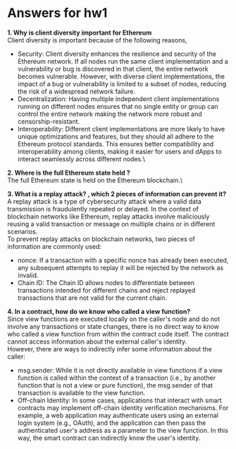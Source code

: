# Answers for hw1

**1. Why is client diversity important for Ethereum** \
Client diversity is important because of the following reasons,
- Security: Client diversity enhances the resilience and security of the Ethereum network. If all nodes run the same client implementation and a vulnerability or bug is discovered in that client, the entire network becomes vulnerable. However, with diverse client implementations, the impact of a bug or vulnerability is limited to a subset of nodes, reducing the risk of a widespread network failure.
- Decentralization: Having multiple independent client implementations running on different nodes ensures that no single entity or group can control the entire network making the network more robust and censorship-resistant.
- Interoperability: Different client implementations are more likely to have unique optimizations and features, but they should all adhere to the Ethereum protocol standards. This ensures better compatibility and interoperability among clients, making it easier for users and dApps to interact seamlessly across different nodes.\

**2. Where is the full Ethereum state held ?** \
The full Ethereum state is held on the Ethereum blockchain.\

**3. What is a replay attack? , which 2 pieces of information can prevent it?**\
A replay attack is a type of cybersecurity attack where a valid data transmission is fraudulently repeated or delayed. In the context of blockchain networks like Ethereum, replay attacks involve maliciously reusing a valid transaction or message on multiple chains or in different scenarios.\
To prevent replay attacks on blockchain networks, two pieces of information are commonly used:
- nonce: If a transaction with a specific nonce has already been executed, any subsequent attempts to replay it will be rejected by the network as invalid.
- Chain ID: The Chain ID allows nodes to differentiate between transactions intended for different chains and reject replayed transactions that are not valid for the current chain.

**4. In a contract, how do we know who called a view function?**\
Since view functions are executed locally on the caller's node and do not involve any transactions or state changes, there is no direct way to know who called a view function from within the contract code itself. The contract cannot access information about the external caller's identity.\
However, there are ways to indirectly infer some information about the caller:
- msg.sender: While it is not directly available in view functions if a view function is called within the context of a transaction (i.e., by another function that is not a view or pure function), the msg.sender of that transaction is available to the view function.
- Off-chain Identity: In some cases, applications that interact with smart contracts may implement off-chain identity verification mechanisms. For example, a web application may authenticate users using an external login system (e.g., OAuth), and the application can then pass the authenticated user's address as a parameter to the view function. In this way, the smart contract can indirectly know the user's identity.
